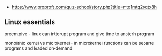 - https://www.proprofs.com/quiz-school/story.php?title=mtq1mtq2oqtx8h

## Linux essentials

preemtpive - linux can intterupt program and give time to anoterh program

monolithic kernel vs microkernel - in microkernel functions can be separte programs and loaded on-demand
